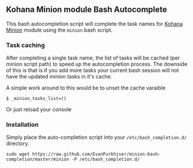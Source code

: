 ## Kohana Minion module Bash Autocomplete

This bash autocompletion script will complete the task names for [Kohana Minion](https://github.com/kohana/minion/) module using the `minion` bash script.

### Task caching

After completing a single task name, the list of tasks will be cached (per minion script path) to speed up the autocompletion process. The downside of this is that is if you add more tasks your current bash session will not have the updated minion tasks in it's cache.

A simple work around to this would be to unset the cache varaible

    $ _minion_tasks_list=()

Or just reload your console

### Installation

Simply place the auto-completion script into your `/etc/bash_completion.d/` directory.

    sudo wget https://raw.github.com/EvanPurkhiser/minion-bash-completion/master/minion -P /etc/bash_completion.d/
